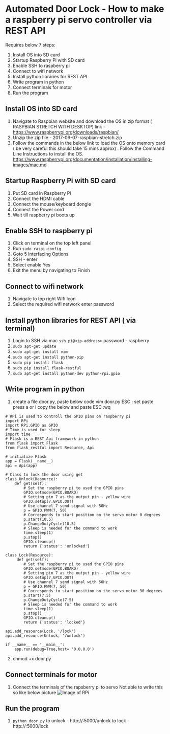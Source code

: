 
# Automated Door Lock - How to make a raspberry pi servo controller via REST API

Requires below 7 steps:
1. Install OS into SD card
2. Startup Raspberry Pi with SD card
3. Enable SSH to raspberry pi
4. Connect to wifi network
5. Install python libraries for REST API
6. Write program in python
7. Connect terminals for motor
8. Run the program


## Install OS into SD card
1. Navigate to Raspbian website and download the OS in zip format (
RASPBIAN STRETCH WITH DESKTOP)
link - https://www.raspberrypi.org/downloads/raspbian/
2. Unzip the zip file - 2017-09-07-raspbian-stretch.zip
3. Follow the commands in the below link to load the OS onto memory card ( be very careful this should take 15 mins approx) . Follow the Command Line Instructions to install the OS.
https://www.raspberrypi.org/documentation/installation/installing-images/mac.md


## Startup Raspberry Pi with SD card
1. Put SD card in Raspberry Pi 
2. Connect the HDMI cable
3. Connect the mouse/keyboard dongle
4. Connect the Power cord
5. Wait till raspberry pi boots up


## Enable SSH to raspberry pi
1. Click on terminal on the top left panel
2. Run `sudo raspi-config`
3. Goto 5 Interfacing Options
4. SSH - enter
5. Select enable Yes
6. Exit the menu by navigating to Finish


## Connect to wifi network 
1. Navigate to top right Wifi Icon
2. Select the required wifi network enter password


## Install python libraries for REST API ( via terminal)
1. Login to SSH via mac `ssh pi@<ip-address>`
   password - raspberry 
2. `sudo apt-get update`
3. `sudo apt-get install vim`
4. `sudo apt-get install python-pip`
5. `sudo pip install flask`
6. `sudo pip install flask-restful`
7. `sudo apt-get install python-dev python-rpi.gpio`


## Write program in python
1. create a file door.py, paste below code
vim door.py
ESC : set paste
press a or i
copy the below and paste
ESC :wq
```
# RPi is used to controll the GPIO pins on raspberry pi
import RPi
import RPi.GPIO as GPIO
# Time is used for sleep
import time
# Flask is a REST Api framework in python
from flask import Flask
from flask_restful import Resource, Api

# initialize Flask
app = Flask(__name__)
api = Api(app)

# Class to lock the door using get
class Unlock(Resource):
    def get(self):
        # Set the raspberry pi to used the GPIO pins
        GPIO.setmode(GPIO.BOARD)
        # Setting pin 7 as the output pin - yellow wire
        GPIO.setup(7,GPIO.OUT)
        # Use channel 7 send signal with 50Hz
        p = GPIO.PWM(7, 50)
        # Corresponds to start position on the servo motor 0 degrees
        p.start(10.5)
        p.ChangeDutyCycle(10.5)
        # Sleep is needed for the command to work
        time.sleep(1)
        p.stop()
        GPIO.cleanup()
        return {'status': 'unlocked'}

class Lock(Resource):
     def get(self):
        # Set the raspberry pi to used the GPIO pins
        GPIO.setmode(GPIO.BOARD)
        # Setting pin 7 as the output pin - yellow wire
        GPIO.setup(7,GPIO.OUT)
        # Use channel 7 send signal with 50Hz
        p = GPIO.PWM(7, 50)
        # Corresponds to start position on the servo motor 30 degrees
        p.start(7.5)
        p.ChangeDutyCycle(7.5)
        # Sleep is needed for the command to work
        time.sleep(1)
        p.stop()
        GPIO.cleanup()
        return {'status': 'locked'}

api.add_resource(Lock, '/lock')
api.add_resource(Unlock, '/unlock')

if __name__ == '__main__':
    app.run(debug=True,host= '0.0.0.0')
```
2. chmod +x door.py

## Connect terminals for motor
1. Connect the terminals of the rapsberry pi to servo
   Not able to write this so like below picture
   ![Image of RPi](IMG_2405.JPG)

## Run the program
1. `python door.py`
to unlock - http://<ip address>:5000/unlock
to lock - http://<ip address>:5000/lock

